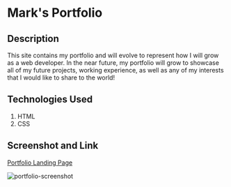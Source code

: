 # Mark's Portfolio

## Description
  This site contains my portfolio and will evolve to represent how I will grow as a web developer. In the near future, my portfolio will grow to showcase all of my future projects, working experience, as well as any of my interests that I would like to share to the world!
  
## Technologies Used
  1. HTML
  2. CSS
  
## Screenshot and Link
  [Portfolio Landing Page](https://mark-miller78.github.io/Portfolio/index.html)
  
  ![portfolio-screenshot](https://user-images.githubusercontent.com/91908196/141660408-132ffdd7-ca0a-4dc9-8c44-6167a36661d8.png)